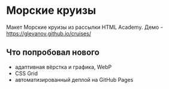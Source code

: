 # Морские круизы
Макет Морские круизы из рассылки HTML Academy. Демо - https://glevanov.github.io/cruises/

## Что попробовал нового
* адаптивная вёрстка и графика, WebP
* CSS Grid
* автоматизированный деплой на GitHub Pages
